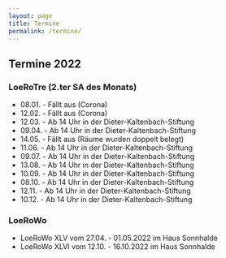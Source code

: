 ```yaml
---
layout: page
title: Termine
permalink: /termine/
---
```

## Termine 2022 ##

### LoeRoTre (2.ter SA des Monats) ###
* 08.01. - Fällt aus (Corona)
* 12.02. - Fällt aus (Corona)
* 12.03. - Ab 14 Uhr in der Dieter-Kaltenbach-Stiftung
* 09.04. - Ab 14 Uhr in der Dieter-Kaltenbach-Stiftung
* 14.05. - Fällt aus (Räume wurden doppelt belegt)
* 11.06. - Ab 14 Uhr in der Dieter-Kaltenbach-Stiftung
* 09.07. - Ab 14 Uhr in der Dieter-Kaltenbach-Stiftung
* 13.08. - Ab 14 Uhr in der Dieter-Kaltenbach-Stiftung
* 10.09. - Ab 14 Uhr in der Dieter-Kaltenbach-Stiftung
* 08.10. - Ab 14 Uhr in der Dieter-Kaltenbach-Stiftung
* 12.11. - Ab 14 Uhr in der Dieter-Kaltenbach-Stiftung
* 10.12. - Ab 14 Uhr in der Dieter-Kaltenbach-Stiftung

### LoeRoWo ###
* LoeRoWo XLV vom 27.04. - 01.05.2022 im Haus Sonnhalde
* LoeRoWo XLVI vom 12.10. - 16.10.2022 im Haus Sonnhalde
